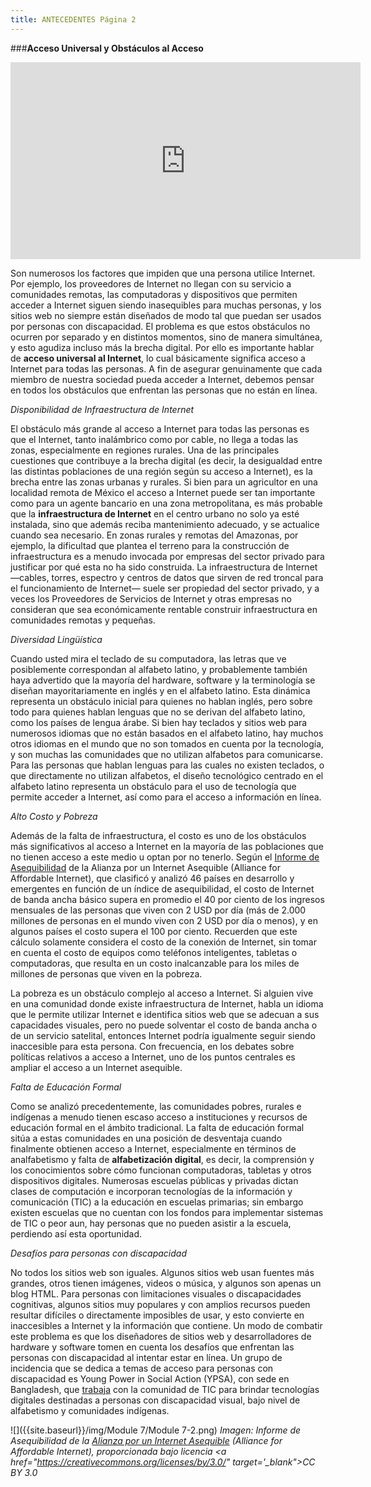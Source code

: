 ```yaml
---
title: ANTECEDENTES Página 2
---
```


###**Acceso Universal y Obstáculos al Acceso**

<div align="center"><iframe width="560" height="315" src="https://www.youtube.com/embed/H0xRcBpDlOk" frameborder="0" allowfullscreen></iframe></div>

Son numerosos los factores que impiden que una persona utilice Internet. Por ejemplo, los proveedores de Internet no llegan con su servicio a comunidades remotas, las computadoras y dispositivos que permiten acceder a Internet siguen siendo inasequibles para muchas personas, y los sitios web no siempre están diseñados de modo tal que puedan ser usados por personas con discapacidad. El problema es que estos obstáculos no ocurren por separado y en distintos momentos, sino de manera simultánea, y esto agudiza incluso más la brecha digital. Por ello es importante hablar de **acceso universal al Internet**, lo cual básicamente significa acceso a Internet para todas las personas. A fin de asegurar genuinamente que cada miembro  de nuestra sociedad pueda acceder a Internet, debemos pensar en todos los obstáculos que enfrentan las personas que no están en línea.

<p><i>Disponibilidad de Infraestructura de Internet</i></p>

El obstáculo más grande al acceso a Internet para todas las personas es que el Internet, tanto inalámbrico como por cable, no llega a todas las zonas, especialmente en regiones rurales. Una de las principales cuestiones que contribuye a la brecha digital (es decir, la desigualdad entre las distintas poblaciones de una región según su acceso a Internet), es la brecha entre las zonas urbanas y rurales. Si bien para un agricultor en una localidad remota de México el acceso a Internet puede ser tan importante como para un agente bancario en una zona metropolitana, es más probable que la **infraestructura de Internet** en el centro urbano no solo ya esté instalada, sino que además reciba mantenimiento adecuado, y se actualice cuando sea necesario. En zonas rurales y remotas del Amazonas, por ejemplo, la dificultad que plantea el terreno para la construcción de infraestructura es a menudo invocada por empresas del sector privado para justificar por qué esta no ha sido construida. La infraestructura de Internet —cables, torres, espectro y centros de datos que sirven de red troncal para el funcionamiento de Internet— suele ser propiedad del sector privado, y a veces los Proveedores de Servicios de Internet y otras empresas no consideran que sea económicamente rentable construir infraestructura en comunidades remotas y pequeñas. 

<p><i>Diversidad Lingüística</i></p>

Cuando usted mira el teclado de su computadora, las letras que ve posiblemente correspondan al alfabeto latino, y probablemente también haya advertido que la mayoría del hardware, software y la terminología se diseñan mayoritariamente en inglés y en el alfabeto latino. Esta dinámica representa un obstáculo inicial para quienes no hablan inglés, pero sobre todo para quienes hablan lenguas que no se derivan del alfabeto latino, como los países de lengua árabe. Si bien hay teclados y sitios web para numerosos idiomas que no están basados en el alfabeto latino, hay muchos otros idiomas en el mundo que no son tomados en cuenta por la tecnología, y son muchas las comunidades que no utilizan alfabetos para comunicarse. Para las personas que hablan lenguas para las cuales no existen teclados, o que directamente no utilizan alfabetos, el diseño tecnológico centrado en el alfabeto latino representa un obstáculo para el uso de tecnología que permite acceder a Internet, así como para el acceso a información en línea. 

<p><i>Alto Costo y Pobreza</i></p>

Además de la falta de infraestructura, el costo es uno de los obstáculos más significativos al acceso a Internet en la mayoría de las poblaciones que no tienen acceso a este medio u optan por no tenerlo. Según el <a href="http://1e8q3q16vyc81g8l3h3md6q5f5e.wpengine.netdna-cdn.com/wp-content/uploads/2014/01/Affordability-Report-2013_Final-2.pdf" target="_blank">Informe de Asequibilidad</a> de la Alianza por un Internet Asequible (Alliance for Affordable Internet), que clasificó y analizó 46 países en desarrollo y emergentes en función de un índice de asequibilidad, el costo de Internet de banda ancha básico supera en promedio el 40 por ciento de los ingresos mensuales de las personas que viven con 2 USD por día (más de 2.000 millones de personas en el mundo viven con 2 USD por día o menos), y en algunos países el costo supera el 100 por ciento. Recuerden que este cálculo solamente considera el costo de la conexión de Internet, sin tomar en cuenta el costo de equipos como teléfonos inteligentes, tabletas o computadoras, que resulta en un costo inalcanzable para los miles de millones de personas que viven en la pobreza. 

La pobreza es un obstáculo complejo al acceso a Internet. Si alguien vive en una comunidad donde existe infraestructura de Internet, habla un idioma que le permite utilizar Internet e identifica sitios web que se adecuan a sus capacidades visuales, pero no puede solventar el costo de banda ancha o de un servicio satelital, entonces Internet podría igualmente seguir siendo inaccesible para esta persona. Con frecuencia, en los debates sobre políticas relativos a acceso a Internet, uno de los puntos centrales es ampliar el acceso a un Internet asequible.

<p><i>Falta de Educación Formal</i></p>

Como se analizó precedentemente, las comunidades pobres, rurales e indígenas a menudo tienen escaso acceso a instituciones y recursos de educación formal en el ámbito tradicional. La falta de educación formal sitúa a estas comunidades en una posición de desventaja cuando finalmente obtienen acceso a Internet, especialmente en términos de analfabetismo y falta de **alfabetización digital**, es decir, la comprensión y los conocimientos sobre cómo funcionan computadoras, tabletas y otros dispositivos digitales. Numerosas escuelas públicas y privadas dictan clases de computación e incorporan tecnologías de la información y comunicación (TIC) a la educación en escuelas primarias; sin embargo existen escuelas que no cuentan con los fondos para  implementar sistemas de TIC o peor aun, hay personas que no pueden asistir  a la escuela, perdiendo así esta oportunidad. 

<p><i>Desafíos para personas con discapacidad</i></p>

No todos los sitios web son iguales. Algunos sitios web usan fuentes más grandes, otros tienen imágenes, videos o música, y algunos son apenas un blog HTML. Para personas con limitaciones visuales o discapacidades cognitivas, algunos sitios muy populares y con amplios recursos pueden resultar difíciles o directamente imposibles de usar, y esto convierte en inaccesibles a Internet y la información que contiene. Un modo de combatir este problema es que los diseñadores de sitios web y desarrolladores de hardware y software tomen en cuenta los desafíos que enfrentan las personas con discapacidad al intentar estar en línea. Un grupo de incidencia que se dedica a temas de acceso para personas con discapacidad es Young Power in Social Action (YPSA), con sede en Bangladesh, que <a href="http://ypsa.org/ict-resource-centre-on-disabilities/" target="_blank">trabaja</a> con la comunidad de TIC para brindar tecnologías digitales destinadas a personas con discapacidad visual, bajo nivel de alfabetismo y comunidades indígenas. 

![]({{site.baseurl}}/img/Module 7/Module 7-2.png)
*Imagen: Informe de Asequibilidad</a> de la <a href="https://a4ai.org/" target="_blank">Alianza por un Internet Asequible</a> (Alliance for Affordable Internet), proporcionada bajo licencia <a href="https://creativecommons.org/licenses/by/3.0/" target='_blank">CC BY 3.0</a>*
